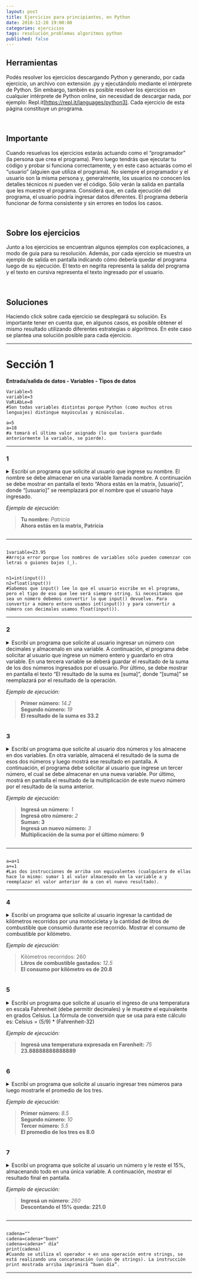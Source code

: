 ```yaml
---
layout: post
title: Ejercicios para principiantes, en Python
date: 2018-12-20 19:00:00
categories: ejercicios
tags: resolución_problemas algoritmos python
published: false
---
```


## Herramientas
Podés resolver los ejercicios descargando Python y generando, por cada ejercicio, un archivo con extensión .py y ejecutándolo mediante el intérprete de Python. Sin embargo, también es posible resolver los ejercicios en cualquier intérprete de Python online, sin necesidad de descargar nada, por ejemplo: Repl.it[https://repl.it/languages/python3]. Cada ejercicio de esta página constituye un programa.

&nbsp;
## Importante
Cuando resuelvas los ejercicios estarás actuando como el “programador” (la persona que crea el programa). Pero luego tendrás que ejecutar tu código y probar si funciona correctamente, y en este caso actuarás como el “usuario” (alguien que utiliza el programa). No siempre el programador y el usuario son la misma persona y, generalmente, los usuarios no conocen los detalles técnicos ni pueden ver el código. Sólo verán la salida en pantalla que les muestre el programa.
Considerá que, en cada ejecución del programa, el usuario podría ingresar datos diferentes. El programa debería funcionar de forma consistente y sin errores en todos los casos.

&nbsp;
## Sobre los ejercicios
Junto a los ejercicios se encuentran algunos ejemplos con explicaciones, a modo de guía para su resolución. 
Además, por cada ejercicio se muestra un ejemplo de salida en pantalla indicando cómo debería quedar el programa luego de su ejecución. El texto en negrita representa la salida del programa y el texto en cursiva representa el texto ingresado por el usuario.

&nbsp;
## Soluciones
Haciendo click sobre cada ejercicio se desplegará su solución. Es importante tener en cuenta que, en algunos casos, es posible obtener el mismo resultado utilizando diferentes estrategias o algoritmos. En este caso se plantea una solución posible para cada ejercicio.

<hr>

# Sección 1
**Entrada/salida de datos - Variables - Tipos de datos**
<pre><code>Variable=5
variable=3
VaRiAbLe=8
#Son todas variables distintas porque Python (como muchos otros lenguajes) distingue mayúsculas y minúsculas.</code></pre>

<pre><code>a=5
a=18
#a tomará el último valor asignado (lo que tuviera guardado anteriormente la variable, se pierde).</code></pre>

---

### 1
<details> 
  <summary>Escribí un programa que solicite al usuario que ingrese su nombre. El nombre se debe almacenar en una variable llamada nombre.
A continuación se debe mostrar en pantalla el texto “Ahora estás en la matrix, [usuario]”, donde “[usuario]” se reemplazará por el nombre que el usuario haya ingresado.

*Ejemplo de ejecución:*
> **Tu nombre:** _Patricia_
> <br> **Ahora estás en la matrix, Patricia**</summary>
<br>Solución:
<pre><code>nombre=input("Tu nombre:")
    print("Ahora estás en la matrix,", nombre)
        print("Ahora estás en la matrix,", nombre)</code></pre>
</details>

---

<pre><code>
1variable=23.95
#Arroja error porque los nombres de variables sólo pueden comenzar con letras o guiones bajos (_).
</code></pre>

<pre><code>
n1=int(input())
n2=float(input())
#Sabemos que input() lee lo que el usuario escribe en el programa, pero el tipo de eso que lee será siempre string. Si necesitamos que sea un número debemos convertir lo que input() devuelve. Para convertir a número entero usamos int(input()) y para convertir a número con decimales usamos float(input()).
</code></pre>

---

### 2
<details> 
  <summary>Escribí un programa que solicite al usuario ingresar un número con decimales y almacenalo en una variable. A continuación, el programa debe solicitar al usuario que ingrese un número entero y guardarlo en otra variable. En una tercera variable se deberá guardar el resultado de la suma de los dos números ingresados por el usuario. Por último, se debe mostrar en pantalla el texto “El resultado de la suma es [suma]”, donde “[suma]” se reemplazará por el resultado de la operación.

*Ejemplo de ejecución:*
> **Primer número:** _14.2_
> <br> **Segundo número:** _19_
> <br> **El resultado de la suma es 33.2**
</summary>
<br>Solución:
<pre><code>
a=float(input("Primer número:"))
b=int(input("Segundo número:"))
c=a+b
print("El resultado de la suma es", c)
</code></pre>
</details>


### 3
<details> 
  <summary>Escribí un programa que solicite al usuario dos números y los almacene en dos variables. En otra variable, almacená el resultado de la suma de esos dos números y luego mostrá ese resultado en pantalla.
A continuación, el programa debe solicitar al usuario que ingrese un tercer número, el cual se debe almacenar en una nueva variable. Por último, mostrá en pantalla el resultado de la multiplicación de este nuevo número por el resultado de la suma anterior.

*Ejemplo de ejecución:*
> **Ingresá un número:** _1_
> <br> **Ingresá otro número:** _2_
> <br> **Suman: 3**
> <br> **Ingresá un nuevo número:** _3_
> <br> **Multiplicación de la suma por el último número: 9**
</summary>
<br>Solución:
<pre><code>
n1=int(input("Ingresá un número:"))
n2=int(input("Ingresá otro número:"))
suma=n1+n2
print("Suman:", suma)
n3=int(input("Ingresá un nuevo número:"))
print("Multiplicación de la suma por el último número:",suma*n3)
</code></pre>
</details>

---

<pre><code>
a=a+1
a+=1
#Las dos instrucciones de arriba son equivalentes (cualquiera de ellas hace lo mismo: sumar 1 al valor almacenado en la variable a y reemplazar el valor anterior de a con el nuevo resultado).
</code></pre>

---

### 4
<details> 
  <summary>Escribí un programa que solicite al usuario ingresar la cantidad de kilómetros recorridos por una motocicleta y la cantidad de litros de combustible que consumió durante ese recorrido. Mostrar el consumo de combustible por kilómetro.

*Ejemplo de ejecución:*
> Kilómetros recorridos: 260
> <br> **Litros de combustible gastados:** _12.5_
> <br> **El consumo por kilómetro es de 20.8**
</summary>
<br>Solución:
<pre><code>
kilometros=float(input("Kilómetros recorridos:"))
litros=float(input("Litros de combustible gastados:"))
print("El consumo por kilómetro es de", kilometros/litros)
</code></pre>
</details>



### 5
<details> 
  <summary>Escribí un programa que solicite al usuario el ingreso de una temperatura en escala Fahrenheit (debe permitir decimales) y le muestre el equivalente en grados Celsius. La fórmula de conversión que se usa para este cálculo es: Celsius = (5/9) * (Fahrenheit-32)
    
*Ejemplo de ejecución:*
> **Ingresá una temperatura expresada en Farenheit:** _75_
> <br> **23.88888888888889**
</summary>
<br>Solución:
<pre><code>
Fahrenheit=float(input("Ingresá una temperatura expresada en Fahrenheit:"))
print((5/9) * (Fahrenheit-32))
</code></pre>
</details>


### 6
<details> 
  <summary>Escribí un programa que solicite al usuario ingresar tres números para luego mostrarle el promedio de los tres. 
    
*Ejemplo de ejecución:*
> **Primer número:** _8.5_
> <br> **Segundo número:** _10_
> <br> **Tercer número:** _5.5_
> <br> **El promedio de los tres es 8.0**
</summary>
<br>Solución:
<pre><code>
n1=float(input("Primer número:"))
n2=float(input("Segundo número:"))
n3=float(input("Tercer número:"))
print("El promedio de los tres es", (n1+n2+n3)/3)
</code></pre>
</details>


### 7
<details> 
  <summary>Escribí un programa que solicite al usuario un número y le reste el 15%, almacenando todo en una única variable. A continuación, mostrar el resultado final en pantalla. 
    
*Ejemplo de ejecución:*
> **Ingresá un número:** _260_
> <br> **Descontando el 15% queda: 221.0**
</summary>
<br>Solución:
<pre><code>
numero=int(input("Ingresá un número:"))
print("Descontando el 15% queda:", numero-(numero*15)/100)
</code></pre>
</details>

---

<pre><code>
cadena=""
cadena=cadena+"buen"
cadena=cadena+" día"
print(cadena)
#Cuando se utiliza el operador + en una operación entre strings, se está realizando una concatenación (unión de strings). La instrucción print mostrada arriba imprimirá “buen día”.
</code></pre>

---

<pre><code>
</code></pre>

<pre><code>
</code></pre>

<pre><code>
</code></pre>

<pre><code>
</code></pre>

<pre><code>
</code></pre>

<pre><code>
</code></pre>

<pre><code>
</code></pre>

<pre><code>
</code></pre>

<pre><code>
</code></pre>

<pre><code>
</code></pre>

<pre><code>
</code></pre>
